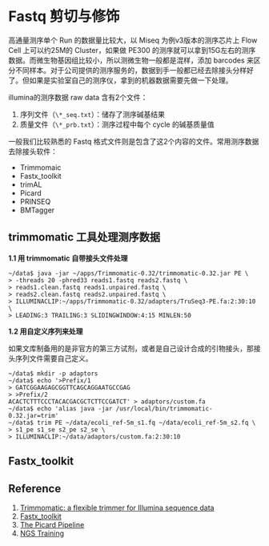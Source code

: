 # Fastq 剪切与修饰

高通量测序单个 Run 的数据量比较大，以 Miseq 为例v3版本的测序芯片上 Flow Cell 上可以约25M的 Cluster，如果做 PE300 的测序就可以拿到15G左右的测序数据。而微生物基因组比较小，所以测微生物一般都是混样，添加 barcodes 来区分不同样本。对于公司提供的测序服务的，数据到手一般都已经去除接头分样好了。但如果是实验室自己的测序仪，拿到的机器数据需要先做一下处理。

illumina的测序数据 raw data 含有2个文件：
1. 序列文件（`\*_seq.txt`）：储存了测序碱基结果
2. 质量文件（`\*_prb.txt`）：测序过程中每个 cycle 的碱基质量值

一般我们比较熟悉的 Fastq 格式文件则是包含了这2个内容的文件。常用测序数据去除接头软件：

* Trimmomaic
* Fastx_toolkit
* trimAL
* Picard
* PRINSEQ
* BMTagger


## trimmomatic 工具处理测序数据

**1.1 用 trimmomatic 自带接头文件处理**

```
~/data$ java -jar ~/apps/Trimmomatic-0.32/trimmomatic-0.32.jar PE \
> -threads 20 -phred33 reads1.fastq reads2.fastq \
> reads1.clean.fastq reads1.unpaired.fastq \
> reads2.clean.fastq reads2.unpaired.fastq \
> ILLUMINACLIP:~/apps/Trimmomatic-0.32/adapters/TruSeq3-PE.fa:2:30:10 \
> LEADING:3 TRAILING:3 SLIDINGWINDOW:4:15 MINLEN:50
```

**1.2 用自定义序列来处理**

如果文库制备用的是非官方的第三方试剂，或者是自己设计合成的引物接头，那接头序列文件需要自己定义。

```
~/data$ mkdir -p adaptors
~/data$ echo '>Prefix/1
> GATCGGAAGAGCGGTTCAGCAGGAATGCCGAG
> >Prefix/2
ACACTCTTTCCCTACACGACGCTCTTCCGATCT' > adaptors/custom.fa
~/data$ echo 'alias java -jar /usr/local/bin/trimmomatic-0.32.jar=trim'
~/data$ trim PE ~/data/ecoli_ref-5m_s1.fq ~/data/ecoli_ref-5m_s2.fq \
> s1_pe s1_se s2_pe s2_se \
> ILLUMINACLIP:~/data/adaptors/custom.fa:2:30:10
```

## Fastx_toolkit

## Reference
1. [Trimmomatic: a flexible trimmer for Illumina sequence data](http://bioinformatics.oxfordjournals.org/content/early/2014/04/12/bioinformatics.btu170.full.pdf)
2. [Fastx_toolkit](http://hannonlab.cshl.edu/fastx_toolkit/)
3. [The Picard Pipeline](https://www.broadinstitute.org/files/shared/mpg/plathumgen/plathumgen_fennell.pdf)
4. [NGS Training](http://data.bits.vib.be/pub/trainingen/NGSIntro/NGSbasics.pdf)
